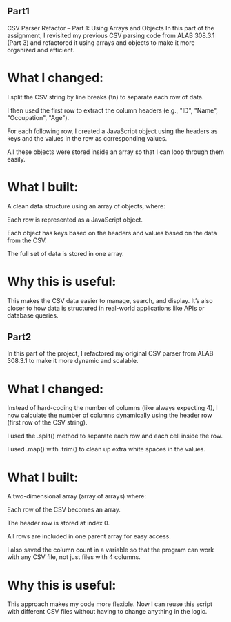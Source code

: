 ## Part1 
CSV Parser Refactor – Part 1: Using Arrays and Objects
In this part of the assignment, I revisited my previous CSV parsing code from ALAB 308.3.1 (Part 3) and refactored it using arrays and objects to make it more organized and efficient.

# What I changed:
I split the CSV string by line breaks (\n) to separate each row of data.

I then used the first row to extract the column headers (e.g., "ID", "Name", "Occupation", "Age").

For each following row, I created a JavaScript object using the headers as keys and the values in the row as corresponding values.

All these objects were stored inside an array so that I can loop through them easily.

# What I built:
A clean data structure using an array of objects, where:

Each row is represented as a JavaScript object.

Each object has keys based on the headers and values based on the data from the CSV.

The full set of data is stored in one array.

# Why this is useful:
This makes the CSV data easier to manage, search, and display. It’s also closer to how data is structured in real-world applications like APIs or database queries.

## Part2
In this part of the project, I refactored my original CSV parser from ALAB 308.3.1 to make it more dynamic and scalable.

# What I changed:
Instead of hard-coding the number of columns (like always expecting 4), I now calculate the number of columns dynamically using the header row (first row of the CSV string).

I used the .split() method to separate each row and each cell inside the row.

I used .map() with .trim() to clean up extra white spaces in the values.

# What I built:
A two-dimensional array (array of arrays) where:

Each row of the CSV becomes an array.

The header row is stored at index 0.

All rows are included in one parent array for easy access.

I also saved the column count in a variable so that the program can work with any CSV file, not just files with 4 columns.

# Why this is useful:
This approach makes my code more flexible. Now I can reuse this script with different CSV files without having to change anything in the logic.